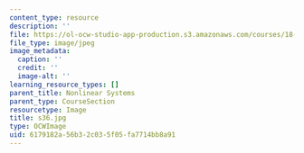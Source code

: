 ```yaml
---
content_type: resource
description: ''
file: https://ol-ocw-studio-app-production.s3.amazonaws.com/courses/18-03sc-differential-equations-fall-2011/6179182a56b32c035f05fa7714bb8a91_s36.jpg
file_type: image/jpeg
image_metadata:
  caption: ''
  credit: ''
  image-alt: ''
learning_resource_types: []
parent_title: Nonlinear Systems
parent_type: CourseSection
resourcetype: Image
title: s36.jpg
type: OCWImage
uid: 6179182a-56b3-2c03-5f05-fa7714bb8a91
---
```

